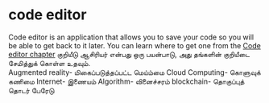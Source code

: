 # code editor
Code editor is an application that allows you to save your code so you will be able to get back to it later. You can learn where to get one from the [Code editor chapter](./code_editor/README.md)
குறியீடு ஆசிரியர் என்பது ஒரு பயன்பாடு, அது தங்களின்  குறியீடை சேமித்துக் கொள்ள உதவும்.  
Augmented reality- மிகைப்படுத்தப்பட்ட மெய்ம்மை 
Cloud Computing- கொளுவுக் கணிமை
Internet- இணையம்
Algorithm- வினைச்சரம்
blockchain- தொகுப்புத் தொடர் பேரேடு
